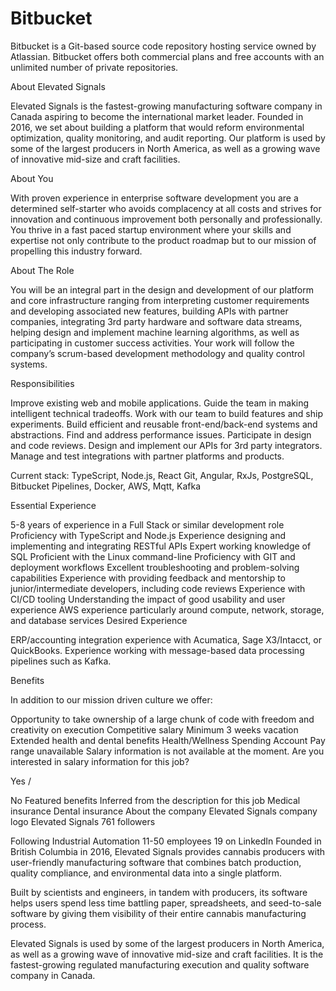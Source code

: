 # Bitbucket

Bitbucket is a Git-based source code repository hosting service owned by Atlassian. Bitbucket offers both commercial plans and free accounts with an unlimited number of private repositories.


About Elevated Signals

Elevated Signals is the fastest-growing manufacturing software company in Canada aspiring to become the international market leader. Founded in 2016, we set about building a platform that would reform environmental optimization, quality monitoring, and audit reporting. Our platform is used by some of the largest producers in North America, as well as a growing wave of innovative mid-size and craft facilities.


About You

With proven experience in enterprise software development you are a determined self-starter who avoids complacency at all costs and strives for innovation and continuous improvement both personally and professionally. You thrive in a fast paced startup environment where your skills and expertise not only contribute to the product roadmap but to our mission of propelling this industry forward.


About The Role

You will be an integral part in the design and development of our platform and core infrastructure ranging from interpreting customer requirements and developing associated new features, building APIs with partner companies, integrating 3rd party hardware and software data streams, helping design and implement machine learning algorithms, as well as participating in customer success activities. Your work will follow the company’s scrum-based development methodology and quality control systems.


Responsibilities

Improve existing web and mobile applications.
Guide the team in making intelligent technical tradeoffs.
Work with our team to build features and ship experiments.
Build efficient and reusable front-end/back-end systems and abstractions.
Find and address performance issues.
Participate in design and code reviews.
Design and implement our APIs for 3rd party integrators.
Manage and test integrations with partner platforms and products.

Current stack: TypeScript, Node.js, React Git, Angular, RxJs, PostgreSQL, Bitbucket Pipelines, Docker, AWS, Mqtt, Kafka


Essential Experience

5-8 years of experience in a Full Stack or similar development role
Proficiency with TypeScript and Node.js
Experience designing and implementing and integrating RESTful APIs
Expert working knowledge of SQL
Proficient with the Linux command-line
Proficiency with GIT and deployment workflows
Excellent troubleshooting and problem-solving capabilities
Experience with providing feedback and mentorship to junior/intermediate developers, including code reviews
Experience with CI/CD tooling
Understanding the impact of good usability and user experience
AWS experience particularly around compute, network, storage, and database services
Desired Experience

ERP/accounting integration experience with Acumatica, Sage X3/Intacct, or QuickBooks.
Experience working with message-based data processing pipelines such as Kafka.

Benefits

In addition to our mission driven culture we offer:

Opportunity to take ownership of a large chunk of code with freedom and creativity on execution
Competitive salary
Minimum 3 weeks vacation
Extended health and dental benefits
Health/Wellness Spending Account
Pay range unavailable
Salary information is not available at the moment.
Are you interested in salary information for this job?

Yes
/

No
Featured benefits
Inferred from the description for this job
Medical insurance
Dental insurance
About the company
Elevated Signals company logo
Elevated Signals
761 followers

Following
Industrial Automation  11-50 employees  19 on LinkedIn
Founded in British Columbia in 2016, Elevated Signals provides cannabis producers with user-friendly manufacturing software that combines batch production, quality compliance, and environmental data into a single platform.

Built by scientists and engineers, in tandem with producers, its software helps users spend less time battling paper, spreadsheets, and seed-to-sale software by giving them visibility of their entire cannabis manufacturing process.

Elevated Signals is used by some of the largest producers in North America, as well as a growing wave of innovative mid-size and craft facilities. It is the fastest-growing regulated manufacturing execution and quality software company in Canada.


